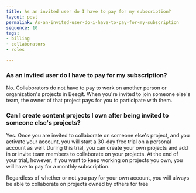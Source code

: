 ```yaml
---
title: As an invited user do I have to pay for my subscription?
layout: post
permalink: As-an-invited-user-do-i-have-to-pay-for-my-subscription
sequence: 10
tags:
- billing
- collaborators
- roles

---
```


### As an invited user do I have to pay for my subscription? 
No. Collaborators do not have to pay to work on another person or organization's projects in Beegit. When you're invited to join someone else's team, the owner of that project pays for you to participate with them. 

### Can I create content projects I own after being invited to someone else's projects? 
Yes. Once you are invited to collaborate on someone else's project, and you activate your account, you will start a 30-day free trial on a personal account as well. During this trial, you can create your own projects and add in or invite team members to collaborate on your projects. At the end of your trial, however, if you want to keep working on projects you own, you will have to pay for a monthly subscription. 

Regardless of whether or not you pay for your own account, you will always be able to collaborate on projects owned by others for free 
